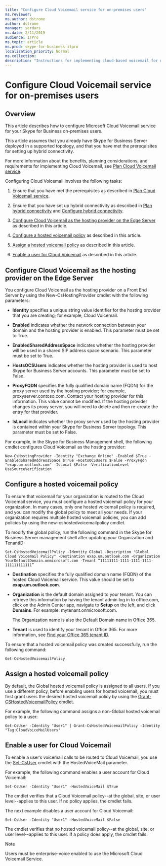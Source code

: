 ```yaml
---
title: "Configure Cloud Voicemail service for on-premises users"
ms.reviewer: 
ms.author: dstrome
author: dstrome
manager: serdars
ms.date: 2/11/2019
audience: ITPro
ms.topic: article
ms.prod: skype-for-business-itpro
localization_priority: Normal
ms.collection: 
description: "Instructions for implementing cloud-based voicemail for users homed on Skype for Business Server."
---
```


# Configure Cloud Voicemail service for on-premises users

## Overview 
This article describes how to configure Microsoft Cloud Voicemail service for your Skype for Business on-premises users.  

This article assumes that you already have Skype for Business Server deployed in a supported topology, and that you have met the prerequisites for setting up hybrid connectivity.

For more information about the benefits, planning considerations, and requirements for implementing Cloud Voicemail, see [Plan Cloud Voicemail service](plan-cloud-voicemail.md).




Configuring Cloud Voicemail involves the following tasks:

1.  Ensure that you have met the prerequisites as described in [Plan Cloud Voicemail service](plan-cloud-voicemail.md).

2.  Ensure that you have set up hybrid connectivity as described in [Plan hybrid connectivity](plan-hybrid-connectivity.md) and [Configure hybrid connectivity](configure-hybrid-connectivity.md). 

3.  [Configure Cloud Voicemail as the hosting provider on the Edge Server](#configure-cloud-voicemail-as-the-hosting-provider-on-the-edge-server) as described in this article.

4.  [Configure a hosted voicemail policy](#configure-a-hosted-voicemail-policy) as described in this article.

5.  [Assign a hosted voicemail policy](#assign-a-hosted-voicemail-policy) as described in this article.

6.  [Enable a user for Cloud Voicemail](#enable-a-user-for-cloud-voicemail) as described in this article.


## Configure Cloud Voicemail as the hosting provider on the Edge Server 

You configure Cloud Voicemail as the hosting provider on a Front End Server by using the New-CsHostingProvider cmdlet with the following parameters:

- **Identity** specifies a unique string value identifier for the hosting provider that you are creating; for example, Cloud Voicemail. 

- **Enabled** indicates whether the network connection between your domain and the hosting provider is enabled. This parameter must be set to True.

- **EnabledSharedAddressSpace** indicates whether the hosting provider will be used in a shared SIP address space scenario. This parameter must be set to True.

- **HostsOCSUsers** indicates whether the hosting provider is used to host Skype for Business Server accounts. This parameter must be set to False.

- **ProxyFQDN** specifies the fully qualified domain name (FQDN) for the proxy server used by the hosting provider; for example, proxyserver.contoso.com. Contact your hosting provider for this information. This value cannot be modified. If the hosting provider changes its proxy server, you will need to delete and then re-create the entry for that provider.

- **IsLocal** indicates whether the proxy server used by the hosting provider is contained within your Skype for Business Server topology. This parameter must be set to False.

For example, in the Skype for Business Management shell, the following cmdlet configures Cloud Voicemail as the hosting provider:


```
New-CsHostingProvider -Identity "Exchange Online" -Enabled $True -EnabledSharedAddressSpace $True -HostsOCSUsers $False -ProxyFqdn "exap.um.outlook.com" -IsLocal $False -VerificationLevel UseSourceVerification
```

## Configure a hosted voicemail policy

To ensure that voicemail for your organization is routed to the Cloud Voicemail service, you must configure a hosted voicemail policy for your organization. In many cases, only one hosted voicemail policy is required, and you can modify the global policy to meet all your needs. If your organization requires multiple hosted voicemail policies, you can add policies by using the new-cshostedvoicemailpolicy cmdlet.

To modify the global policy, run the following command in the Skype for Business Server management shell after updating your Organization and TenantID:

```
Set-CsHostedVoicemailPolicy -Identity Global -Description "Global Cloud Voicemail Policy" -Destination exap.um.outlook.com -Organization YourDefaultDomain.onmicrosoft.com -Tenant “11111111-1111-1111-1111-111111111111”
```

- **Destination** specifies the fully qualified domain name (FQDN) of the hosted Cloud Voicemail service. This value should be set to **exap.um.outlook.com**.

- **Organization** is the default domain assigned to your tenant. You can retrieve this information by having the tenant admin log in to office.com, click on the Admin Center app, navigate to **Setup** on the left, and click **Domains**. For example: mytenant.onmicrosoft.com.

    The Organization name is also the Default Domain name in Office 365.

- **Tenant** is used to identify your tenant in Office 365. For more information, see [Find your Office 365 tenant ID](https://support.office.com/en-us/article/find-your-office-365-tenant-id-6891b561-a52d-4ade-9f39-b492285e2c9b).

To ensure that a hosted voicemail policy was created successfully, run the following command:

```
Get-CsHostedVoicemailPolicy
```

## Assign a hosted voicemail policy

By default, the Global hosted voicemail policy is assigned to all users. If you use a different policy, before enabling users for hosted voicemail, you must first grant users the desired hosted voicemail policy by using the [Grant-CSHostedVoicemailPolicy](https://docs.microsoft.com/powershell/module/skype/grant-cshostedvoicemailpolicy?view=skype-ps) cmdlet.

For example, the following command assigns a non-Global hosted voicemail policy to a user:


```
Get-CsUser -Identity "User1" | Grant-CsHostedVoicemailPolicy -Identity "Tag:CloudVoiceMailUsers" 
```

## Enable a user for Cloud Voicemail

To enable a user’s voicemail calls to be routed to Cloud Voicemail, you use the [Set-CsUser](https://docs.microsoft.com/powershell/module/skype/set-csuser?view=skype-ps) cmdlet with the HostedVoiceMail parameter. 

For example, the following command enables a user account for Cloud Voicemail: 

```Set-CsUser -Identity "User1" -HostedVoiceMail $True```

The cmdlet verifies that a Cloud Voicemail policy--at the global, site, or user level--applies to this user. If no policy applies, the cmdlet fails.  

The next example disables a user account for Cloud Voicemail:

```Set-CsUser -Identity "User1" -HostedVoiceMail $False```

The cmdlet verifies that no hosted voicemail policy--at the global, site, or user level--applies to this user. If a policy does apply, the cmdlet fails.

> [!NOTE]
>  Users must be enterprise-voice enabled to use the Microsoft Cloud Voicemail Service.
